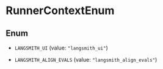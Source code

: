 

# RunnerContextEnum

## Enum


* `LANGSMITH_UI` (value: `"langsmith_ui"`)

* `LANGSMITH_ALIGN_EVALS` (value: `"langsmith_align_evals"`)



